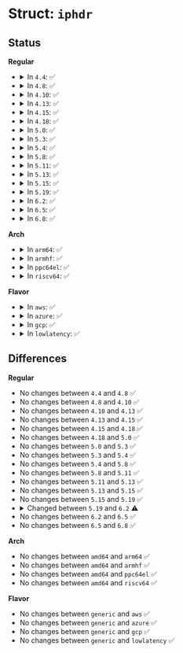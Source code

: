 # Struct: <code>iphdr</code>

## Status
<b>Regular</b>
<ul>
<li>
<details>
<summary>In <code>4.4</code>: ✅</summary>

```c
struct iphdr {
    __u8 ihl;
    __u8 version;
    __u8 tos;
    __be16 tot_len;
    __be16 id;
    __be16 frag_off;
    __u8 ttl;
    __u8 protocol;
    __sum16 check;
    __be32 saddr;
    __be32 daddr;
};
```
</details>
</li>
<li>
<details>
<summary>In <code>4.8</code>: ✅</summary>

```c
struct iphdr {
    __u8 ihl;
    __u8 version;
    __u8 tos;
    __be16 tot_len;
    __be16 id;
    __be16 frag_off;
    __u8 ttl;
    __u8 protocol;
    __sum16 check;
    __be32 saddr;
    __be32 daddr;
};
```
</details>
</li>
<li>
<details>
<summary>In <code>4.10</code>: ✅</summary>

```c
struct iphdr {
    __u8 ihl;
    __u8 version;
    __u8 tos;
    __be16 tot_len;
    __be16 id;
    __be16 frag_off;
    __u8 ttl;
    __u8 protocol;
    __sum16 check;
    __be32 saddr;
    __be32 daddr;
};
```
</details>
</li>
<li>
<details>
<summary>In <code>4.13</code>: ✅</summary>

```c
struct iphdr {
    __u8 ihl;
    __u8 version;
    __u8 tos;
    __be16 tot_len;
    __be16 id;
    __be16 frag_off;
    __u8 ttl;
    __u8 protocol;
    __sum16 check;
    __be32 saddr;
    __be32 daddr;
};
```
</details>
</li>
<li>
<details>
<summary>In <code>4.15</code>: ✅</summary>

```c
struct iphdr {
    __u8 ihl;
    __u8 version;
    __u8 tos;
    __be16 tot_len;
    __be16 id;
    __be16 frag_off;
    __u8 ttl;
    __u8 protocol;
    __sum16 check;
    __be32 saddr;
    __be32 daddr;
};
```
</details>
</li>
<li>
<details>
<summary>In <code>4.18</code>: ✅</summary>

```c
struct iphdr {
    __u8 ihl;
    __u8 version;
    __u8 tos;
    __be16 tot_len;
    __be16 id;
    __be16 frag_off;
    __u8 ttl;
    __u8 protocol;
    __sum16 check;
    __be32 saddr;
    __be32 daddr;
};
```
</details>
</li>
<li>
<details>
<summary>In <code>5.0</code>: ✅</summary>

```c
struct iphdr {
    __u8 ihl;
    __u8 version;
    __u8 tos;
    __be16 tot_len;
    __be16 id;
    __be16 frag_off;
    __u8 ttl;
    __u8 protocol;
    __sum16 check;
    __be32 saddr;
    __be32 daddr;
};
```
</details>
</li>
<li>
<details>
<summary>In <code>5.3</code>: ✅</summary>

```c
struct iphdr {
    __u8 ihl;
    __u8 version;
    __u8 tos;
    __be16 tot_len;
    __be16 id;
    __be16 frag_off;
    __u8 ttl;
    __u8 protocol;
    __sum16 check;
    __be32 saddr;
    __be32 daddr;
};
```
</details>
</li>
<li>
<details>
<summary>In <code>5.4</code>: ✅</summary>

```c
struct iphdr {
    __u8 ihl;
    __u8 version;
    __u8 tos;
    __be16 tot_len;
    __be16 id;
    __be16 frag_off;
    __u8 ttl;
    __u8 protocol;
    __sum16 check;
    __be32 saddr;
    __be32 daddr;
};
```
</details>
</li>
<li>
<details>
<summary>In <code>5.8</code>: ✅</summary>

```c
struct iphdr {
    __u8 ihl;
    __u8 version;
    __u8 tos;
    __be16 tot_len;
    __be16 id;
    __be16 frag_off;
    __u8 ttl;
    __u8 protocol;
    __sum16 check;
    __be32 saddr;
    __be32 daddr;
};
```
</details>
</li>
<li>
<details>
<summary>In <code>5.11</code>: ✅</summary>

```c
struct iphdr {
    __u8 ihl;
    __u8 version;
    __u8 tos;
    __be16 tot_len;
    __be16 id;
    __be16 frag_off;
    __u8 ttl;
    __u8 protocol;
    __sum16 check;
    __be32 saddr;
    __be32 daddr;
};
```
</details>
</li>
<li>
<details>
<summary>In <code>5.13</code>: ✅</summary>

```c
struct iphdr {
    __u8 ihl;
    __u8 version;
    __u8 tos;
    __be16 tot_len;
    __be16 id;
    __be16 frag_off;
    __u8 ttl;
    __u8 protocol;
    __sum16 check;
    __be32 saddr;
    __be32 daddr;
};
```
</details>
</li>
<li>
<details>
<summary>In <code>5.15</code>: ✅</summary>

```c
struct iphdr {
    __u8 ihl;
    __u8 version;
    __u8 tos;
    __be16 tot_len;
    __be16 id;
    __be16 frag_off;
    __u8 ttl;
    __u8 protocol;
    __sum16 check;
    __be32 saddr;
    __be32 daddr;
};
```
</details>
</li>
<li>
<details>
<summary>In <code>5.19</code>: ✅</summary>

```c
struct iphdr {
    __u8 ihl;
    __u8 version;
    __u8 tos;
    __be16 tot_len;
    __be16 id;
    __be16 frag_off;
    __u8 ttl;
    __u8 protocol;
    __sum16 check;
    __be32 saddr;
    __be32 daddr;
};
```
</details>
</li>
<li>
<details>
<summary>In <code>6.2</code>: ✅</summary>

```c
struct iphdr {
    __u8 ihl;
    __u8 version;
    __u8 tos;
    __be16 tot_len;
    __be16 id;
    __be16 frag_off;
    __u8 ttl;
    __u8 protocol;
    __sum16 check;
    __be32 saddr;
    __be32 daddr;
    struct (anon) addrs;
};
```
</details>
</li>
<li>
<details>
<summary>In <code>6.5</code>: ✅</summary>

```c
struct iphdr {
    __u8 ihl;
    __u8 version;
    __u8 tos;
    __be16 tot_len;
    __be16 id;
    __be16 frag_off;
    __u8 ttl;
    __u8 protocol;
    __sum16 check;
    __be32 saddr;
    __be32 daddr;
    struct (anon) addrs;
};
```
</details>
</li>
<li>
<details>
<summary>In <code>6.8</code>: ✅</summary>

```c
struct iphdr {
    __u8 ihl;
    __u8 version;
    __u8 tos;
    __be16 tot_len;
    __be16 id;
    __be16 frag_off;
    __u8 ttl;
    __u8 protocol;
    __sum16 check;
    __be32 saddr;
    __be32 daddr;
    struct (anon) addrs;
};
```
</details>
</li>
</ul>
<b>Arch</b>
<ul>
<li>
<details>
<summary>In <code>arm64</code>: ✅</summary>

```c
struct iphdr {
    __u8 ihl;
    __u8 version;
    __u8 tos;
    __be16 tot_len;
    __be16 id;
    __be16 frag_off;
    __u8 ttl;
    __u8 protocol;
    __sum16 check;
    __be32 saddr;
    __be32 daddr;
};
```
</details>
</li>
<li>
<details>
<summary>In <code>armhf</code>: ✅</summary>

```c
struct iphdr {
    __u8 ihl;
    __u8 version;
    __u8 tos;
    __be16 tot_len;
    __be16 id;
    __be16 frag_off;
    __u8 ttl;
    __u8 protocol;
    __sum16 check;
    __be32 saddr;
    __be32 daddr;
};
```
</details>
</li>
<li>
<details>
<summary>In <code>ppc64el</code>: ✅</summary>

```c
struct iphdr {
    __u8 ihl;
    __u8 version;
    __u8 tos;
    __be16 tot_len;
    __be16 id;
    __be16 frag_off;
    __u8 ttl;
    __u8 protocol;
    __sum16 check;
    __be32 saddr;
    __be32 daddr;
};
```
</details>
</li>
<li>
<details>
<summary>In <code>riscv64</code>: ✅</summary>

```c
struct iphdr {
    __u8 ihl;
    __u8 version;
    __u8 tos;
    __be16 tot_len;
    __be16 id;
    __be16 frag_off;
    __u8 ttl;
    __u8 protocol;
    __sum16 check;
    __be32 saddr;
    __be32 daddr;
};
```
</details>
</li>
</ul>
<b>Flavor</b>
<ul>
<li>
<details>
<summary>In <code>aws</code>: ✅</summary>

```c
struct iphdr {
    __u8 ihl;
    __u8 version;
    __u8 tos;
    __be16 tot_len;
    __be16 id;
    __be16 frag_off;
    __u8 ttl;
    __u8 protocol;
    __sum16 check;
    __be32 saddr;
    __be32 daddr;
};
```
</details>
</li>
<li>
<details>
<summary>In <code>azure</code>: ✅</summary>

```c
struct iphdr {
    __u8 ihl;
    __u8 version;
    __u8 tos;
    __be16 tot_len;
    __be16 id;
    __be16 frag_off;
    __u8 ttl;
    __u8 protocol;
    __sum16 check;
    __be32 saddr;
    __be32 daddr;
};
```
</details>
</li>
<li>
<details>
<summary>In <code>gcp</code>: ✅</summary>

```c
struct iphdr {
    __u8 ihl;
    __u8 version;
    __u8 tos;
    __be16 tot_len;
    __be16 id;
    __be16 frag_off;
    __u8 ttl;
    __u8 protocol;
    __sum16 check;
    __be32 saddr;
    __be32 daddr;
};
```
</details>
</li>
<li>
<details>
<summary>In <code>lowlatency</code>: ✅</summary>

```c
struct iphdr {
    __u8 ihl;
    __u8 version;
    __u8 tos;
    __be16 tot_len;
    __be16 id;
    __be16 frag_off;
    __u8 ttl;
    __u8 protocol;
    __sum16 check;
    __be32 saddr;
    __be32 daddr;
};
```
</details>
</li>
</ul>

## Differences
<b>Regular</b>
<ul>
<li>
No changes between <code>4.4</code> and <code>4.8</code> ✅
</li>
<li>
No changes between <code>4.8</code> and <code>4.10</code> ✅
</li>
<li>
No changes between <code>4.10</code> and <code>4.13</code> ✅
</li>
<li>
No changes between <code>4.13</code> and <code>4.15</code> ✅
</li>
<li>
No changes between <code>4.15</code> and <code>4.18</code> ✅
</li>
<li>
No changes between <code>4.18</code> and <code>5.0</code> ✅
</li>
<li>
No changes between <code>5.0</code> and <code>5.3</code> ✅
</li>
<li>
No changes between <code>5.3</code> and <code>5.4</code> ✅
</li>
<li>
No changes between <code>5.4</code> and <code>5.8</code> ✅
</li>
<li>
No changes between <code>5.8</code> and <code>5.11</code> ✅
</li>
<li>
No changes between <code>5.11</code> and <code>5.13</code> ✅
</li>
<li>
No changes between <code>5.13</code> and <code>5.15</code> ✅
</li>
<li>
No changes between <code>5.15</code> and <code>5.19</code> ✅
</li>
<li>
<details>
<summary>Changed between <code>5.19</code> and <code>6.2</code> ⚠️</summary>
<ul>
<li>
<b>Field added. </b>
<code>struct (anon) addrs</code>
</li>
</ul>
</details>
</li>
<li>
No changes between <code>6.2</code> and <code>6.5</code> ✅
</li>
<li>
No changes between <code>6.5</code> and <code>6.8</code> ✅
</li>
</ul>
<b>Arch</b>
<ul>
<li>
No changes between <code>amd64</code> and <code>arm64</code> ✅
</li>
<li>
No changes between <code>amd64</code> and <code>armhf</code> ✅
</li>
<li>
No changes between <code>amd64</code> and <code>ppc64el</code> ✅
</li>
<li>
No changes between <code>amd64</code> and <code>riscv64</code> ✅
</li>
</ul>
<b>Flavor</b>
<ul>
<li>
No changes between <code>generic</code> and <code>aws</code> ✅
</li>
<li>
No changes between <code>generic</code> and <code>azure</code> ✅
</li>
<li>
No changes between <code>generic</code> and <code>gcp</code> ✅
</li>
<li>
No changes between <code>generic</code> and <code>lowlatency</code> ✅
</li>
</ul>
